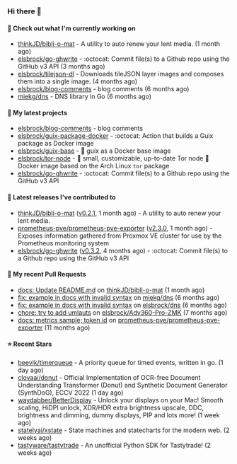 ### Hi there 👋

#### 👷 Check out what I'm currently working on

- [thinkJD/bibli-o-mat](https://github.com/thinkJD/bibli-o-mat) - A utility to auto renew your lent media. (1 month ago)
- [elsbrock/go-ghwrite](https://github.com/elsbrock/go-ghwrite) - :octocat: Commit file(s) to a Github repo using the GitHub v3 API (3 months ago)
- [elsbrock/tilejson-dl](https://github.com/elsbrock/tilejson-dl) - Downloads tileJSON layer images and composes them into a single image. (4 months ago)
- [elsbrock/blog-comments](https://github.com/elsbrock/blog-comments) - blog comments (6 months ago)
- [miekg/dns](https://github.com/miekg/dns) - DNS library in Go (6 months ago)

#### 🌱 My latest projects

- [elsbrock/blog-comments](https://github.com/elsbrock/blog-comments) - blog comments
- [elsbrock/guix-package-docker](https://github.com/elsbrock/guix-package-docker) - :octocat: Action that builds a Guix package as Docker image
- [elsbrock/guix-base](https://github.com/elsbrock/guix-base) - :whale: guix as a Docker base image
- [elsbrock/tor-node](https://github.com/elsbrock/tor-node) - :rocket: small, customizable, up-to-date Tor node :whale: Docker image based on the Arch Linux `tor` package
- [elsbrock/go-ghwrite](https://github.com/elsbrock/go-ghwrite) - :octocat: Commit file(s) to a Github repo using the GitHub v3 API

#### 🔭 Latest releases I've contributed to

- [thinkJD/bibli-o-mat](https://github.com/thinkJD/bibli-o-mat) ([v0.2.1](https://github.com/thinkJD/bibli-o-mat/releases/tag/v0.2.1), 1 month ago) - A utility to auto renew your lent media.
- [prometheus-pve/prometheus-pve-exporter](https://github.com/prometheus-pve/prometheus-pve-exporter) ([v2.3.0](https://github.com/prometheus-pve/prometheus-pve-exporter/releases/tag/v2.3.0), 1 month ago) - Exposes information gathered from Proxmox VE cluster for use by the Prometheus monitoring system
- [elsbrock/go-ghwrite](https://github.com/elsbrock/go-ghwrite) ([v0.3.2](https://github.com/elsbrock/go-ghwrite/releases/tag/v0.3.2), 4 months ago) - :octocat: Commit file(s) to a Github repo using the GitHub v3 API

#### 🔨 My recent Pull Requests

- [docs: Update README.md](https://github.com/thinkJD/bibli-o-mat/pull/25) on [thinkJD/bibli-o-mat](https://github.com/thinkJD/bibli-o-mat) (1 month ago)
- [fix: example in docs with invalid syntax](https://github.com/miekg/dns/pull/1401) on [miekg/dns](https://github.com/miekg/dns) (6 months ago)
- [fix: example in docs with invalid syntax](https://github.com/elsbrock/dns/pull/1) on [elsbrock/dns](https://github.com/elsbrock/dns) (6 months ago)
- [chore: try to add umlauts](https://github.com/elsbrock/Adv360-Pro-ZMK/pull/1) on [elsbrock/Adv360-Pro-ZMK](https://github.com/elsbrock/Adv360-Pro-ZMK) (7 months ago)
- [docs: metrics sample; token id](https://github.com/prometheus-pve/prometheus-pve-exporter/pull/114) on [prometheus-pve/prometheus-pve-exporter](https://github.com/prometheus-pve/prometheus-pve-exporter) (11 months ago)

#### ⭐ Recent Stars

- [beevik/timerqueue](https://github.com/beevik/timerqueue) - A priority queue for timed events, written in go. (1 day ago)
- [clovaai/donut](https://github.com/clovaai/donut) - Official Implementation of OCR-free Document Understanding Transformer (Donut) and Synthetic Document Generator (SynthDoG), ECCV 2022 (1 day ago)
- [waydabber/BetterDisplay](https://github.com/waydabber/BetterDisplay) - Unlock your displays on your Mac! Smooth scaling, HiDPI unlock, XDR/HDR extra brightness upscale, DDC, brightness and dimming, dummy displays, PIP and lots more! (1 week ago)
- [statelyai/xstate](https://github.com/statelyai/xstate) - State machines and statecharts for the modern web. (2 weeks ago)
- [tastyware/tastytrade](https://github.com/tastyware/tastytrade) - An unofficial Python SDK for Tastytrade! (2 weeks ago)
